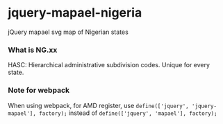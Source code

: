 # jquery-mapael-nigeria
jQuery mapael svg map of Nigerian states

### What is NG.xx
HASC: Hierarchical administrative subdivision codes. Unique for every state.

### Note for webpack
When using webpack, for AMD register, use
`define(['jquery', 'jquery-mapael'], factory);`
instead of 
`define(['jquery', 'mapael'], factory);`


